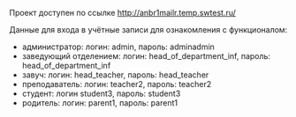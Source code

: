 Проект доступен по ссылке http://anbr1mailr.temp.swtest.ru/

Данные для входа в учётные записи для ознакомления с функционалом:
- администратор: логин: admin, пароль: adminadmin
- заведующий отделением: логин: head_of_department_inf, пароль: head_of_department_inf
- завуч: логин: head_teacher, пароль: head_teacher
- преподаватель: логин: teacher2, пароль: teacher2
- студент: логин student3, пароль: student3
- родитель: логин: parent1, пароль: parent1
